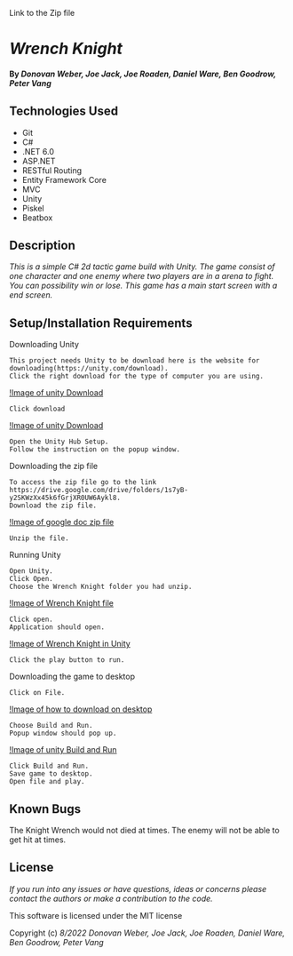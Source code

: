Link to the Zip file
[](https://drive.google.com/drive/folders/1s7yB-y2SKWzXx45k6fGrjXR0UW6Aykl8)

# _Wrench Knight_

#### By _**Donovan Weber, Joe Jack, Joe Roaden, Daniel Ware, Ben Goodrow, Peter Vang**_

## Technologies Used
* Git
* C#
* .NET 6.0
* ASP.NET
* RESTful Routing
* Entity Framework Core
* MVC
* Unity
* Piskel
* Beatbox

## Description
_This is a simple C# 2d tactic game build with Unity. The game consist of one character and one enemy where two players are in a arena to fight. You can possibility win or lose. This game has a main start screen with a end screen._

## Setup/Installation Requirements
Downloading Unity
```
This project needs Unity to be download here is the website for downloading(https://unity.com/download).
Click the right download for the type of computer you are using.
```
[!Image of unity Download](./Wrench%20readme%20image/Screen%20Shot%202022-08-25%20at%2010.57.05%20AM.png)
```
Click download
```
[!Image of unity Download](./Wrench%20readme%20image/Screen%20Shot%202022-08-25%20at%2010.56.03%20AM.png)
```
Open the Unity Hub Setup.
Follow the instruction on the popup window.
```

Downloading the zip file
```
To access the zip file go to the link https://drive.google.com/drive/folders/1s7yB-y2SKWzXx45k6fGrjXR0UW6Aykl8.
Download the zip file.
```
[!Image of google doc zip file](./Wrench%20readme%20image/Screen%20Shot%202022-08-25%20at%2011.24.22%20AM.png)
```
Unzip the file.
```

Running Unity
```
Open Unity.
Click Open.
Choose the Wrench Knight folder you had unzip.
```
[!Image of Wrench Knight file](./Wrench%20readme%20image/Screen%20Shot%202022-08-25%20at%2011.01.07%20AM.png)
```
Click open.
Application should open.
```
[!Image of Wrench Knight in Unity](./Wrench%20readme%20image/Screen%20Shot%202022-08-25%20at%2011.03.27%20AM.png)
```
Click the play button to run.
```

Downloading the game to desktop
```
Click on File.
```
[!Image of how to download on desktop](./Wrench%20readme%20image/Screen%20Shot%202022-08-25%20at%2011.10.48%20AM.png)
```
Choose Build and Run.
Popup window should pop up.
```
[!Image of unity Build and Run](./Wrench%20readme%20image/Screen%20Shot%202022-08-25%20at%2011.02.20%20AM.png)
```
Click Build and Run.
Save game to desktop.
Open file and play.
```

## Known Bugs
The Knight Wrench would not died at times. The enemy will not be able to get hit at times.

## License
_If you run into any issues or have questions, ideas or concerns please contact the authors or make a contribution to the code._

This software is licensed under the MIT license

Copyright (c) _8/2022_ _Donovan Weber, Joe Jack, Joe Roaden, Daniel Ware, Ben Goodrow, Peter Vang_   